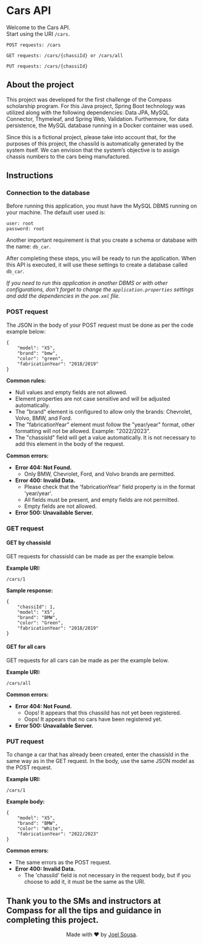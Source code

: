 # Cars API

Welcome to the Cars API.<br>
Start using the URI `/cars`.
```
POST requests: /cars

GET requests: /cars/{chassiId} or /cars/all

PUT requests: /cars/{chassiId}
```

## About the project

This project was developed for the first challenge of the Compass scholarship program. For this Java project, Spring Boot technology was utilized along with the following dependencies: Data JPA, MySQL Connector, Thymeleaf, and Spring Web, Validation. Furthermore, for data persistence, the MySQL database running in a Docker container was used.

Since this is a fictional project, please take into account that, for the purposes of this project, the chassiId is automatically generated by the system itself. We can envision that the system’s objective is to assign chassis numbers to the cars being manufactured.

## Instructions

### Connection to the database

Before running this application, you must have the MySQL DBMS running on your machine. The default user used is:

```
user: root
password: root
```

Another important requirement is that you create a schema or database with the name: `db_car`.

After completing these steps, you will be ready to run the application. When this API is executed, it will use these settings to create a database called `db_car`.

*If you need to run this application in another DBMS or with other configurations, don't forget to change the `application.properties` settings and add the dependencies in the `pom.xml` file.*

### POST request

The JSON in the body of your POST request must be done as per the code example below:

```
{
    "model": "X5",
    "brand": "bmw",
    "color": "green",
    "fabricationYear": "2018/2019"
}
```

**Common rules:**

- Null values and empty fields are not allowed.
- Element properties are not case sensitive and will be adjusted automatically.
- The "brand" element is configured to allow only the brands: Chevrolet, Volvo, BMW, and Ford.
- The "fabricationYear" element must follow the "year/year" format, other formatting will not be allowed. Example: "2022/2023".
- The "chassisId" field will get a value automatically. It is not necessary to add this element in the body of the request.

**Common errors:**

- **Error 404: Not Found.**
  - Only BMW, Chevrolet, Ford, and Volvo brands are permitted.
- **Error 400: Invalid Data.**
  - Please check that the 'fabricationYear' field property is in the format 'year/year'.
  - All fields must be present, and empty fields are not permitted.
  - Empty fields are not allowed.
- **Error 500: Unavailable Server.**

### GET request

#### GET by chassisId

GET requests for chassisId can be made as per the example below.

**Example URI:**

```
/cars/1
```

**Sample response:**

```
{
    "chassiId": 1,
    "model": "X5",
    "brand": "BMW",
    "color": "Green",
    "fabricationYear": "2018/2019"
}
```

#### GET for all cars

GET requests for all cars can be made as per the example below.

**Example URI:**

```
/cars/all
```

**Common errors:**

- **Error 404: Not Found.**
  - Oops! It appears that this chassiId has not yet been registered.
  - Oops! It appears that no cars have been registered yet.
- **Error 500: Unavailable Server.**

### PUT request

To change a car that has already been created, enter the chassisId in the same way as in the GET request. In the body, use the same JSON model as the POST request.

**Example URI:**

```
/cars/1
```

**Example body:**

```
{
    "model": "X5",
    "brand": "BMW",
    "color": "White",
    "fabricationYear": "2022/2023"
}
```

**Common errors:**

- The same errors as the POST request.
- **Error 400: Invalid Data.**
  - The 'chassiId' field is not necessary in the request body, but if you choose to add it, it must be the same as the URI.


Thank you to the SMs and instructors at Compass for all the tips and guidance in completing this project.
---

<p align="center">
Made with ❤️ by <a href="https://github.com/joellhss">Joel Sousa</a>.
</p>

